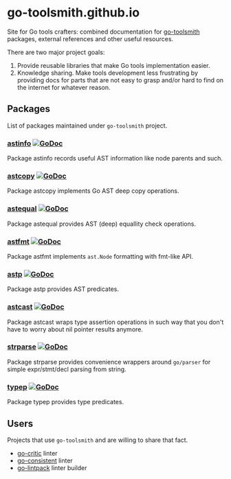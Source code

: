 # go-toolsmith.github.io

Site for Go tools crafters: combined documentation for [go-toolsmith](https://github.com/go-toolsmith)
packages, external references and other useful resources.

There are two major project goals:
1. Provide reusable libraries that make Go tools implementation easier.
2. Knowledge sharing. Make tools development less frustrating by providing docs for parts that are not easy to grasp and/or hard to find on the internet for whatever reason.

## Packages

List of packages maintained under `go-toolsmith` project.

### [astinfo](https://github.com/go-toolsmith/astinfo) [![GoDoc](https://godoc.org/github.com/go-toolsmith.astinfo?status.svg)](https://godoc.org/github.com/go-toolsmith.astinfo)

Package astinfo records useful AST information like node parents and such.

### [astcopy](https://github.com/go-toolsmith/astcopy) [![GoDoc](https://godoc.org/github.com/go-toolsmith/astcopy?status.svg)](https://godoc.org/github.com/go-toolsmith/astcopy)

Package astcopy implements Go AST deep copy operations. 

### [astequal](https://github.com/go-toolsmith/astequal) [![GoDoc](https://godoc.org/github.com/go-toolsmith/astequal?status.svg)](https://godoc.org/github.com/go-toolsmith/astequal)

Package astequal provides AST (deep) equallity check operations. 

### [astfmt](https://github.com/go-toolsmith/astfmt) [![GoDoc](https://godoc.org/github.com/go-toolsmith/astfmt?status.svg)](https://godoc.org/github.com/go-toolsmith/astfmt)

Package astfmt implements `ast.Node` formatting with fmt-like API. 

### [astp](https://github.com/go-toolsmith/astp) [![GoDoc](https://godoc.org/github.com/go-toolsmith/astp?status.svg)](https://godoc.org/github.com/go-toolsmith/astp)

Package astp provides AST predicates. 

### [astcast](https://github.com/go-toolsmith/astcast) [![GoDoc](https://godoc.org/github.com/go-toolsmith/astcast?status.svg)](https://godoc.org/github.com/go-toolsmith/astcast)

 Package astcast wraps type assertion operations in such way that you don't have to worry about nil pointer results anymore. 

### [strparse](https://github.com/go-toolsmith/strparse) [![GoDoc](https://godoc.org/github.com/go-toolsmith/strparse?status.svg)](https://godoc.org/github.com/go-toolsmith/strparse)

Package strparse provides convenience wrappers around `go/parser` for simple expr/stmt/decl parsing from string. 

### [typep](https://github.com/go-toolsmith/typep) [![GoDoc](https://godoc.org/github.com/go-toolsmith/typep?status.svg)](https://godoc.org/github.com/go-toolsmith/typep)

Package typep provides type predicates.

## Users

Projects that use `go-toolsmith` and are willing to share that fact.

* [go-critic](https://github.com/go-critic/go-critic) linter
* [go-consistent](https://github.com/Quasilyte/go-consistent) linter
* [go-lintpack](https://github.com/go-lintpack/lintpack) linter builder
